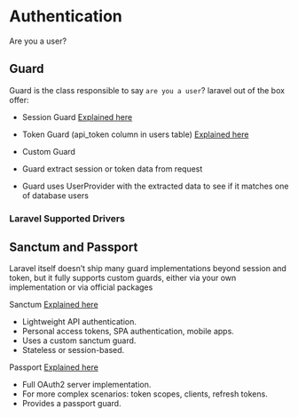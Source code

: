 # Authentication

Are you a user?


## Guard

Guard is the class responsible to say `are you a user`? laravel out of the box offer:
- Session Guard [Explained here](./guard/session.md)
- Token Guard (api_token column in users table) [Explained here](./guard/token.md)
- Custom Guard




- Guard extract session or token data from request
- Guard uses UserProvider with the extracted data to see if it matches one of database users

### Laravel Supported Drivers




## Sanctum and Passport

Laravel itself doesn’t ship many guard implementations beyond session and token, but it fully supports custom guards, either via your own implementation or via official packages


Sanctum [Explained here](./sanctum.md)
- Lightweight API authentication.
- Personal access tokens, SPA authentication, mobile apps.
- Uses a custom sanctum guard.
- Stateless or session-based.

Passport [Explained here](./passport.md)
- Full OAuth2 server implementation.
- For more complex scenarios: token scopes, clients, refresh tokens.
- Provides a passport guard.